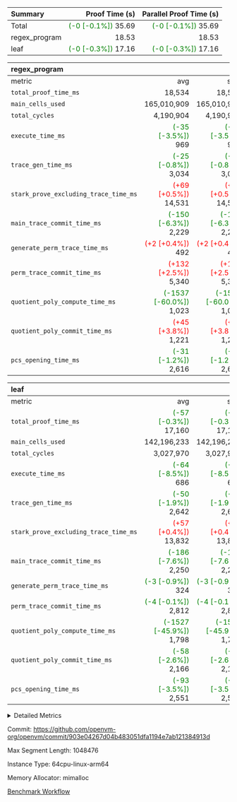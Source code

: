 | Summary | Proof Time (s) | Parallel Proof Time (s) |
|:---|---:|---:|
| Total | <span style='color: green'>(-0 [-0.1%])</span> 35.69 | <span style='color: green'>(-0 [-0.1%])</span> 35.69 |
| regex_program |  18.53 |  18.53 |
| leaf | <span style='color: green'>(-0 [-0.3%])</span> 17.16 | <span style='color: green'>(-0 [-0.3%])</span> 17.16 |


| regex_program |||||
|:---|---:|---:|---:|---:|
|metric|avg|sum|max|min|
| `total_proof_time_ms ` |  18,534 |  18,534 |  18,534 |  18,534 |
| `main_cells_used     ` |  165,010,909 |  165,010,909 |  165,010,909 |  165,010,909 |
| `total_cycles        ` |  4,190,904 |  4,190,904 |  4,190,904 |  4,190,904 |
| `execute_time_ms     ` | <span style='color: green'>(-35 [-3.5%])</span> 969 | <span style='color: green'>(-35 [-3.5%])</span> 969 | <span style='color: green'>(-35 [-3.5%])</span> 969 | <span style='color: green'>(-35 [-3.5%])</span> 969 |
| `trace_gen_time_ms   ` | <span style='color: green'>(-25 [-0.8%])</span> 3,034 | <span style='color: green'>(-25 [-0.8%])</span> 3,034 | <span style='color: green'>(-25 [-0.8%])</span> 3,034 | <span style='color: green'>(-25 [-0.8%])</span> 3,034 |
| `stark_prove_excluding_trace_time_ms` | <span style='color: red'>(+69 [+0.5%])</span> 14,531 | <span style='color: red'>(+69 [+0.5%])</span> 14,531 | <span style='color: red'>(+69 [+0.5%])</span> 14,531 | <span style='color: red'>(+69 [+0.5%])</span> 14,531 |
| `main_trace_commit_time_ms` | <span style='color: green'>(-150 [-6.3%])</span> 2,229 | <span style='color: green'>(-150 [-6.3%])</span> 2,229 | <span style='color: green'>(-150 [-6.3%])</span> 2,229 | <span style='color: green'>(-150 [-6.3%])</span> 2,229 |
| `generate_perm_trace_time_ms` | <span style='color: red'>(+2 [+0.4%])</span> 492 | <span style='color: red'>(+2 [+0.4%])</span> 492 | <span style='color: red'>(+2 [+0.4%])</span> 492 | <span style='color: red'>(+2 [+0.4%])</span> 492 |
| `perm_trace_commit_time_ms` | <span style='color: red'>(+132 [+2.5%])</span> 5,340 | <span style='color: red'>(+132 [+2.5%])</span> 5,340 | <span style='color: red'>(+132 [+2.5%])</span> 5,340 | <span style='color: red'>(+132 [+2.5%])</span> 5,340 |
| `quotient_poly_compute_time_ms` | <span style='color: green'>(-1537 [-60.0%])</span> 1,023 | <span style='color: green'>(-1537 [-60.0%])</span> 1,023 | <span style='color: green'>(-1537 [-60.0%])</span> 1,023 | <span style='color: green'>(-1537 [-60.0%])</span> 1,023 |
| `quotient_poly_commit_time_ms` | <span style='color: red'>(+45 [+3.8%])</span> 1,221 | <span style='color: red'>(+45 [+3.8%])</span> 1,221 | <span style='color: red'>(+45 [+3.8%])</span> 1,221 | <span style='color: red'>(+45 [+3.8%])</span> 1,221 |
| `pcs_opening_time_ms ` | <span style='color: green'>(-31 [-1.2%])</span> 2,616 | <span style='color: green'>(-31 [-1.2%])</span> 2,616 | <span style='color: green'>(-31 [-1.2%])</span> 2,616 | <span style='color: green'>(-31 [-1.2%])</span> 2,616 |

| leaf |||||
|:---|---:|---:|---:|---:|
|metric|avg|sum|max|min|
| `total_proof_time_ms ` | <span style='color: green'>(-57 [-0.3%])</span> 17,160 | <span style='color: green'>(-57 [-0.3%])</span> 17,160 | <span style='color: green'>(-57 [-0.3%])</span> 17,160 | <span style='color: green'>(-57 [-0.3%])</span> 17,160 |
| `main_cells_used     ` |  142,196,233 |  142,196,233 |  142,196,233 |  142,196,233 |
| `total_cycles        ` |  3,027,970 |  3,027,970 |  3,027,970 |  3,027,970 |
| `execute_time_ms     ` | <span style='color: green'>(-64 [-8.5%])</span> 686 | <span style='color: green'>(-64 [-8.5%])</span> 686 | <span style='color: green'>(-64 [-8.5%])</span> 686 | <span style='color: green'>(-64 [-8.5%])</span> 686 |
| `trace_gen_time_ms   ` | <span style='color: green'>(-50 [-1.9%])</span> 2,642 | <span style='color: green'>(-50 [-1.9%])</span> 2,642 | <span style='color: green'>(-50 [-1.9%])</span> 2,642 | <span style='color: green'>(-50 [-1.9%])</span> 2,642 |
| `stark_prove_excluding_trace_time_ms` | <span style='color: red'>(+57 [+0.4%])</span> 13,832 | <span style='color: red'>(+57 [+0.4%])</span> 13,832 | <span style='color: red'>(+57 [+0.4%])</span> 13,832 | <span style='color: red'>(+57 [+0.4%])</span> 13,832 |
| `main_trace_commit_time_ms` | <span style='color: green'>(-186 [-7.6%])</span> 2,250 | <span style='color: green'>(-186 [-7.6%])</span> 2,250 | <span style='color: green'>(-186 [-7.6%])</span> 2,250 | <span style='color: green'>(-186 [-7.6%])</span> 2,250 |
| `generate_perm_trace_time_ms` | <span style='color: green'>(-3 [-0.9%])</span> 324 | <span style='color: green'>(-3 [-0.9%])</span> 324 | <span style='color: green'>(-3 [-0.9%])</span> 324 | <span style='color: green'>(-3 [-0.9%])</span> 324 |
| `perm_trace_commit_time_ms` | <span style='color: green'>(-4 [-0.1%])</span> 2,812 | <span style='color: green'>(-4 [-0.1%])</span> 2,812 | <span style='color: green'>(-4 [-0.1%])</span> 2,812 | <span style='color: green'>(-4 [-0.1%])</span> 2,812 |
| `quotient_poly_compute_time_ms` | <span style='color: green'>(-1527 [-45.9%])</span> 1,798 | <span style='color: green'>(-1527 [-45.9%])</span> 1,798 | <span style='color: green'>(-1527 [-45.9%])</span> 1,798 | <span style='color: green'>(-1527 [-45.9%])</span> 1,798 |
| `quotient_poly_commit_time_ms` | <span style='color: green'>(-58 [-2.6%])</span> 2,166 | <span style='color: green'>(-58 [-2.6%])</span> 2,166 | <span style='color: green'>(-58 [-2.6%])</span> 2,166 | <span style='color: green'>(-58 [-2.6%])</span> 2,166 |
| `pcs_opening_time_ms ` | <span style='color: green'>(-93 [-3.5%])</span> 2,551 | <span style='color: green'>(-93 [-3.5%])</span> 2,551 | <span style='color: green'>(-93 [-3.5%])</span> 2,551 | <span style='color: green'>(-93 [-3.5%])</span> 2,551 |



<details>
<summary>Detailed Metrics</summary>

| group | num_segments | keygen_time_ms | commit_exe_time_ms |
| --- | --- | --- | --- |
| regex_program | 1 | 640 | 36 | 

| group | air_name | quotient_deg | interactions | constraints |
| --- | --- | --- | --- | --- |
| leaf | AccessAdapterAir<2> | 4 | 5 | 12 | 
| leaf | AccessAdapterAir<4> | 4 | 5 | 12 | 
| leaf | AccessAdapterAir<8> | 4 | 5 | 12 | 
| leaf | FriReducedOpeningAir | 4 | 31 | 53 | 
| leaf | NativePoseidon2Air<BabyBearParameters>, 1> | 4 | 176 | 590 | 
| leaf | PhantomAir | 4 | 3 | 4 | 
| leaf | ProgramAir | 1 | 1 | 4 | 
| leaf | VariableRangeCheckerAir | 1 | 1 | 4 | 
| leaf | VmAirWrapper<BranchNativeAdapterAir, BranchEqualCoreAir<1> | 2 | 11 | 23 | 
| leaf | VmAirWrapper<JalNativeAdapterAir, JalCoreAir> | 4 | 7 | 6 | 
| leaf | VmAirWrapper<NativeAdapterAir<2, 0>, PublicValuesCoreAir> | 4 | 11 | 23 | 
| leaf | VmAirWrapper<NativeAdapterAir<2, 1>, FieldArithmeticCoreAir> | 4 | 15 | 23 | 
| leaf | VmAirWrapper<NativeLoadStoreAdapterAir<1>, NativeLoadStoreCoreAir<1> | 4 | 15 | 20 | 
| leaf | VmAirWrapper<NativeLoadStoreAdapterAir<4>, NativeLoadStoreCoreAir<4> | 4 | 15 | 20 | 
| leaf | VmAirWrapper<NativeVectorizedAdapterAir<4>, FieldExtensionCoreAir> | 4 | 15 | 23 | 
| leaf | VmConnectorAir | 4 | 3 | 8 | 
| leaf | VolatileBoundaryAir | 4 | 4 | 16 | 
| regex_program | AccessAdapterAir<16> | 2 | 5 | 14 | 
| regex_program | AccessAdapterAir<2> | 2 | 5 | 14 | 
| regex_program | AccessAdapterAir<32> | 2 | 5 | 14 | 
| regex_program | AccessAdapterAir<4> | 2 | 5 | 14 | 
| regex_program | AccessAdapterAir<64> | 2 | 5 | 14 | 
| regex_program | AccessAdapterAir<8> | 2 | 5 | 14 | 
| regex_program | BitwiseOperationLookupAir<8> | 2 | 2 | 4 | 
| regex_program | KeccakVmAir | 2 | 321 | 4,571 | 
| regex_program | MemoryMerkleAir<8> | 2 | 4 | 40 | 
| regex_program | PersistentBoundaryAir<8> | 2 | 3 | 6 | 
| regex_program | PhantomAir | 2 | 3 | 5 | 
| regex_program | Poseidon2PeripheryAir<BabyBearParameters>, 1> | 2 | 1 | 286 | 
| regex_program | ProgramAir | 1 | 1 | 4 | 
| regex_program | RangeTupleCheckerAir<2> | 1 | 1 | 4 | 
| regex_program | VariableRangeCheckerAir | 1 | 1 | 4 | 
| regex_program | VmAirWrapper<Rv32BaseAluAdapterAir, BaseAluCoreAir<4, 8> | 2 | 19 | 43 | 
| regex_program | VmAirWrapper<Rv32BaseAluAdapterAir, LessThanCoreAir<4, 8> | 2 | 17 | 39 | 
| regex_program | VmAirWrapper<Rv32BaseAluAdapterAir, ShiftCoreAir<4, 8> | 2 | 23 | 90 | 
| regex_program | VmAirWrapper<Rv32BranchAdapterAir, BranchEqualCoreAir<4> | 2 | 11 | 25 | 
| regex_program | VmAirWrapper<Rv32BranchAdapterAir, BranchLessThanCoreAir<4, 8> | 2 | 13 | 41 | 
| regex_program | VmAirWrapper<Rv32CondRdWriteAdapterAir, Rv32JalLuiCoreAir> | 2 | 10 | 22 | 
| regex_program | VmAirWrapper<Rv32HintStoreAdapterAir, Rv32HintStoreCoreAir> | 2 | 15 | 17 | 
| regex_program | VmAirWrapper<Rv32JalrAdapterAir, Rv32JalrCoreAir> | 2 | 16 | 20 | 
| regex_program | VmAirWrapper<Rv32LoadStoreAdapterAir, LoadSignExtendCoreAir<4, 8> | 2 | 18 | 33 | 
| regex_program | VmAirWrapper<Rv32LoadStoreAdapterAir, LoadStoreCoreAir<4> | 2 | 17 | 38 | 
| regex_program | VmAirWrapper<Rv32MultAdapterAir, DivRemCoreAir<4, 8> | 2 | 25 | 88 | 
| regex_program | VmAirWrapper<Rv32MultAdapterAir, MulHCoreAir<4, 8> | 2 | 24 | 38 | 
| regex_program | VmAirWrapper<Rv32MultAdapterAir, MultiplicationCoreAir<4, 8> | 2 | 19 | 26 | 
| regex_program | VmAirWrapper<Rv32RdWriteAdapterAir, Rv32AuipcCoreAir> | 2 | 11 | 15 | 
| regex_program | VmConnectorAir | 2 | 3 | 9 | 

| group | air_name | idx | rows | prep_cols | perm_cols | main_cols | cells |
| --- | --- | --- | --- | --- | --- | --- | --- |
| leaf | AccessAdapterAir<2> | 0 | 1,048,576 |  | 16 | 11 | 28,311,552 | 
| leaf | AccessAdapterAir<4> | 0 | 524,288 |  | 16 | 13 | 15,204,352 | 
| leaf | AccessAdapterAir<8> | 0 | 512 |  | 16 | 17 | 16,896 | 
| leaf | FriReducedOpeningAir | 0 | 1,048,576 |  | 36 | 26 | 65,011,712 | 
| leaf | NativePoseidon2Air<BabyBearParameters>, 1> | 0 | 65,536 |  | 356 | 399 | 49,479,680 | 
| leaf | PhantomAir | 0 | 32,768 |  | 8 | 6 | 458,752 | 
| leaf | ProgramAir | 0 | 262,144 |  | 8 | 10 | 4,718,592 | 
| leaf | VariableRangeCheckerAir | 0 | 262,144 | 2 | 8 | 1 | 2,359,296 | 
| leaf | VmAirWrapper<BranchNativeAdapterAir, BranchEqualCoreAir<1> | 0 | 1,048,576 |  | 28 | 23 | 53,477,376 | 
| leaf | VmAirWrapper<JalNativeAdapterAir, JalCoreAir> | 0 | 65,536 |  | 12 | 10 | 1,441,792 | 
| leaf | VmAirWrapper<NativeAdapterAir<2, 0>, PublicValuesCoreAir> | 0 | 64 |  | 16 | 23 | 2,496 | 
| leaf | VmAirWrapper<NativeAdapterAir<2, 1>, FieldArithmeticCoreAir> | 0 | 2,097,152 |  | 20 | 30 | 104,857,600 | 
| leaf | VmAirWrapper<NativeLoadStoreAdapterAir<1>, NativeLoadStoreCoreAir<1> | 0 | 1,048,576 |  | 36 | 25 | 63,963,136 | 
| leaf | VmAirWrapper<NativeLoadStoreAdapterAir<4>, NativeLoadStoreCoreAir<4> | 0 | 65,536 |  | 36 | 34 | 4,587,520 | 
| leaf | VmAirWrapper<NativeVectorizedAdapterAir<4>, FieldExtensionCoreAir> | 0 | 131,072 |  | 20 | 40 | 7,864,320 | 
| leaf | VmConnectorAir | 0 | 2 | 1 | 8 | 4 | 24 | 
| leaf | VolatileBoundaryAir | 0 | 1,048,576 |  | 8 | 11 | 19,922,944 | 

| group | air_name | segment | rows | prep_cols | perm_cols | main_cols | cells |
| --- | --- | --- | --- | --- | --- | --- | --- |
| regex_program | AccessAdapterAir<2> | 0 | 64 |  | 24 | 11 | 2,240 | 
| regex_program | AccessAdapterAir<4> | 0 | 32 |  | 24 | 13 | 1,184 | 
| regex_program | AccessAdapterAir<8> | 0 | 131,072 |  | 24 | 17 | 5,373,952 | 
| regex_program | BitwiseOperationLookupAir<8> | 0 | 65,536 | 3 | 8 | 2 | 655,360 | 
| regex_program | KeccakVmAir | 0 | 32 |  | 1,288 | 3,164 | 142,464 | 
| regex_program | MemoryMerkleAir<8> | 0 | 131,072 |  | 20 | 32 | 6,815,744 | 
| regex_program | PersistentBoundaryAir<8> | 0 | 131,072 |  | 12 | 20 | 4,194,304 | 
| regex_program | PhantomAir | 0 | 512 |  | 12 | 6 | 9,216 | 
| regex_program | Poseidon2PeripheryAir<BabyBearParameters>, 1> | 0 | 16,384 |  | 8 | 300 | 5,046,272 | 
| regex_program | ProgramAir | 0 | 131,072 |  | 8 | 10 | 2,359,296 | 
| regex_program | RangeTupleCheckerAir<2> | 0 | 524,288 | 2 | 8 | 1 | 4,718,592 | 
| regex_program | VariableRangeCheckerAir | 0 | 262,144 | 2 | 8 | 1 | 2,359,296 | 
| regex_program | VmAirWrapper<Rv32BaseAluAdapterAir, BaseAluCoreAir<4, 8> | 0 | 2,097,152 |  | 80 | 36 | 243,269,632 | 
| regex_program | VmAirWrapper<Rv32BaseAluAdapterAir, LessThanCoreAir<4, 8> | 0 | 65,536 |  | 40 | 37 | 5,046,272 | 
| regex_program | VmAirWrapper<Rv32BaseAluAdapterAir, ShiftCoreAir<4, 8> | 0 | 262,144 |  | 52 | 53 | 27,525,120 | 
| regex_program | VmAirWrapper<Rv32BranchAdapterAir, BranchEqualCoreAir<4> | 0 | 524,288 |  | 48 | 26 | 38,797,312 | 
| regex_program | VmAirWrapper<Rv32BranchAdapterAir, BranchLessThanCoreAir<4, 8> | 0 | 262,144 |  | 56 | 32 | 23,068,672 | 
| regex_program | VmAirWrapper<Rv32CondRdWriteAdapterAir, Rv32JalLuiCoreAir> | 0 | 131,072 |  | 44 | 18 | 8,126,464 | 
| regex_program | VmAirWrapper<Rv32HintStoreAdapterAir, Rv32HintStoreCoreAir> | 0 | 16,384 |  | 36 | 26 | 1,015,808 | 
| regex_program | VmAirWrapper<Rv32JalrAdapterAir, Rv32JalrCoreAir> | 0 | 131,072 |  | 36 | 28 | 8,388,608 | 
| regex_program | VmAirWrapper<Rv32LoadStoreAdapterAir, LoadSignExtendCoreAir<4, 8> | 0 | 1,024 |  | 76 | 35 | 113,664 | 
| regex_program | VmAirWrapper<Rv32LoadStoreAdapterAir, LoadStoreCoreAir<4> | 0 | 2,097,152 |  | 72 | 40 | 234,881,024 | 
| regex_program | VmAirWrapper<Rv32MultAdapterAir, DivRemCoreAir<4, 8> | 0 | 128 |  | 104 | 57 | 20,608 | 
| regex_program | VmAirWrapper<Rv32MultAdapterAir, MulHCoreAir<4, 8> | 0 | 256 |  | 100 | 39 | 35,584 | 
| regex_program | VmAirWrapper<Rv32MultAdapterAir, MultiplicationCoreAir<4, 8> | 0 | 65,536 |  | 80 | 31 | 7,274,496 | 
| regex_program | VmAirWrapper<Rv32RdWriteAdapterAir, Rv32AuipcCoreAir> | 0 | 65,536 |  | 28 | 21 | 3,211,264 | 
| regex_program | VmConnectorAir | 0 | 2 | 1 | 12 | 4 | 32 | 

| group | idx | trace_gen_time_ms | total_proof_time_ms | total_cycles | total_cells | stark_prove_excluding_trace_time_ms | quotient_poly_compute_time_ms | quotient_poly_commit_time_ms | quotient_extended_view_time_ms | perm_trace_commit_time_ms | pcs_opening_time_ms | main_trace_commit_time_ms | main_cells_used | generate_perm_trace_time_ms | execute_time_ms |
| --- | --- | --- | --- | --- | --- | --- | --- | --- | --- | --- | --- | --- | --- | --- | --- |
| leaf | 0 | 2,642 | 17,160 | 3,027,970 | 421,678,040 | 13,832 | 1,798 | 2,166 | 1,928 | 2,812 | 2,551 | 2,250 | 142,196,233 | 324 | 686 | 

| group | segment | trace_gen_time_ms | total_proof_time_ms | total_cycles | total_cells | stark_prove_excluding_trace_time_ms | quotient_poly_compute_time_ms | quotient_poly_commit_time_ms | quotient_extended_view_time_ms | perm_trace_commit_time_ms | pcs_opening_time_ms | main_trace_commit_time_ms | main_cells_used | generate_perm_trace_time_ms | execute_time_ms |
| --- | --- | --- | --- | --- | --- | --- | --- | --- | --- | --- | --- | --- | --- | --- | --- |
| regex_program | 0 | 3,034 | 18,534 | 4,190,904 | 632,452,480 | 14,531 | 1,023 | 1,221 | 1,600 | 5,340 | 2,616 | 2,229 | 165,010,909 | 492 | 969 | 

</details>


Commit: https://github.com/openvm-org/openvm/commit/903e04267d04b483051dfa1194e7ab121384913d

Max Segment Length: 1048476

Instance Type: 64cpu-linux-arm64

Memory Allocator: mimalloc

[Benchmark Workflow](https://github.com/openvm-org/openvm/actions/runs/12958043040)
